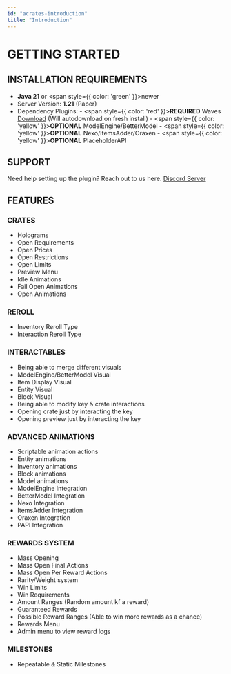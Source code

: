```yaml
---
id: "acrates-introduction"
title: "Introduction"
---
```

# GETTING STARTED

## INSTALLATION REQUIREMENTS
- **Java 21** or <span style={{ color: 'green' }}>newer</span>
- Server Version: **1.21** (Paper)
- Dependency Plugins:
      - <span style={{ color: 'red' }}>**REQUIRED**</span> Waves [Download](https://www.spigotmc.org/resources/waves-core-of-aquatic-plugins.119819/) (Will autodownload on fresh install) 
      - <span style={{ color: 'yellow' }}>**OPTIONAL**</span> ModelEngine/BetterModel
      - <span style={{ color: 'yellow' }}>**OPTIONAL**</span> Nexo/ItemsAdder/Oraxen
      - <span style={{ color: 'yellow' }}>**OPTIONAL**</span> PlaceholderAPI

## SUPPORT

Need help setting up the plugin? Reach out to us here. [Discord Server](https://discord.aquatic.gg)

## FEATURES

### CRATES
  - Holograms
  - Open Requirements
  - Open Prices
  - Open Restrictions
  - Open Limits
  - Preview Menu
  - Idle Animations
  - Fail Open Animations
  - Open Animations

### REROLL
  - Inventory Reroll Type
  - Interaction Reroll Type

### INTERACTABLES
  - Being able to merge different visuals
  - ModelEngine/BetterModel Visual
  - Item Display Visual
  - Entity Visual
  - Block Visual
  - Being able to modify key & crate interactions
  - Opening crate just by interacting the key
  - Opening preview just by interacting the key

### ADVANCED ANIMATIONS
  - Scriptable animation actions
  - Entity animations
  - Inventory animations
  - Block animations
  - Model animations
  - ModelEngine Integration
  - BetterModel Integration
  - Nexo Integration
  - ItemsAdder Integration
  - Oraxen Integration
  - PAPI Integration

### REWARDS SYSTEM
  - Mass Opening
  - Mass Open Final Actions
  - Mass Open Per Reward Actions
  - Rarity/Weight system
  - Win Limits
  - Win Requirements
  - Amount Ranges (Random amount kf a reward)
  - Guaranteed Rewards
  - Possible Reward Ranges (Able to win more rewards as a chance)
  - Rewards Menu
  - Admin menu to view reward logs
    
### MILESTONES
  - Repeatable & Static Milestones

